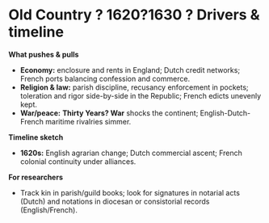 # Old Country ? 1620?1630 ? Drivers & timeline

**What pushes & pulls**
- **Economy:** enclosure and rents in England; Dutch credit networks; French ports balancing confession and commerce.
- **Religion & law:** parish discipline, recusancy enforcement in pockets; toleration and rigor side-by-side in the Republic; French edicts unevenly kept.
- **War/peace:** **Thirty Years? War** shocks the continent; English-Dutch-French maritime rivalries simmer.

**Timeline sketch**
- **1620s:** English agrarian change; Dutch commercial ascent; French colonial continuity under alliances.

**For researchers**
- Track kin in parish/guild books; look for signatures in notarial acts (Dutch) and notations in diocesan or consistorial records (English/French).


